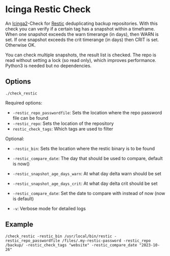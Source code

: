 # Icinga Restic Check

An [Icinga2](https://icinga.com)-Check for [Restic](https://restic.net) deduplicating backup repositories. With this check you can verify if a certain tag has a snapshot within a timeframe.
When one snapshot exceeds the warn timerange (in days), then WARN is set. If one snapshot exceeds the crit timerange (in days) then CRIT is set. Otherwise OK.

You can check multiple snapshots, the result list is checked. The repo is read without setting a lock (so read only), which improves performance. Python3 is needed but no dependencies.

## Options

```./check_restic```

Required options:
- ```-restic_repo_passwordfile```: Sets the location where the repo password file can be found
- ```-restic_repo```: Sets the location of the repository
- ```restic_check_tags```: Which tags are used to filter

Optional:
- ```-restic_bin```: Sets the location where the restic binary is to be found
- ```-restic_compare_date```: The day that should be used to compare, default is now()
- ```-restic_snapshot_age_days_warn```: At what day delta warn should be set
- ```-restic_snapshot_age_days_crit```: At what day delta crit should be set
- ```-restic_compare_date```: Set the date to compare with instead of now (now is default)

- ```-v```: Verbose mode for detailed logs
## Example

```
/check_restic -restic_bin /usr/local/bin/restic -restic_repo_passwordfile /files/.my-restic-password -restic_repo /backup/ -restic_check_tags "website" -restic_compare_date "2023-10-26"
```
